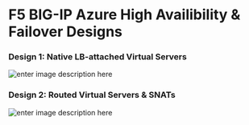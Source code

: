 # F5 BIG-IP Azure High Availibility & Failover Designs

### Design 1: Native LB-attached Virtual Servers
![enter image description here](https://github.com/fadlytabrani/f5-azure-ha-fo/raw/master/architecture-diagrams/f5-azure-ha-fo-lb-vs.png)

### Design 2: Routed Virtual Servers & SNATs
![enter image description here](https://github.com/fadlytabrani/f5-azure-ha-fo/raw/master/architecture-diagrams/f5-azure-ha-fo-routed-vs.png)
